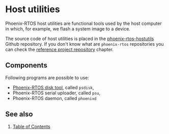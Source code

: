# Host utilities

Phoenix-RTOS host utilities are functional tools used by the host computer in which, for example, we flash a system image to a device.

The source code of host utilities is placed in the [phoenix-rtos-hostutils](https://github.com/phoenix-rtos/phoenix-rtos-utils) Github repository. If you don't know what are `phoenix-rtos` repositories you can check the [reference project repository](../building/project.md) chapter.

## Components

Following programs are possible to use:

- [Phoenix-RTOS disk tool](psdisk.md), called `psdisk`,
- Phoenix-RTOS serial uploader, called `psu`,
- Phoenix-RTOS daemon, called `phoenixd`

<!-- #TODO: add chapters for all specific utilities -->

## See also

1. [Table of Contents](../README.md)
